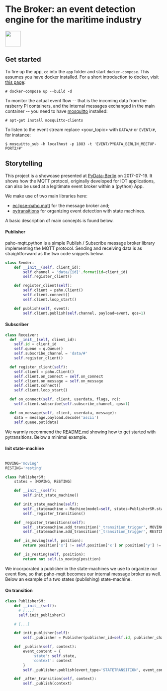 # The Broker: an event detection engine for the maritime industry

<a href="http://www.maritimedatasystems.com/"><img src="docs/img/tuganalytics.png" width=50px></a>

## Get started

To fire up the app, `cd` into the `app` folder and start `docker-compose`. This assumes you have docker installed. For a short introduction to docker, visit [this page](docker.com):

```
# docker-compose up --build -d
```

To monitor the actual event flow -- that is the incoming data from the rasberry Pi containers, and the internal messages exchanged in the main container -- you need to have [mosquitto](https://mosquitto.org) installed:

```
# apt-get install mosquitto-clients
```

To listen to the event stream replace <your_topic> with `DATA/#` or `EVENT/#`, for instance:

```
$ mosquitto_sub -h localhost -p 1883 -t 'EVENT/PYDATA_BERLIN_MEETUP-PORT2/#'
```

## Storytelling

This project is a showcase presented at [PyData-Berlin]() on 2017-07-19. It shows how the MQTT protocol, originally developed for IOT applications, can also be used at a legitimate event broker within a (python) App.

We make use of two main libraries here:
* [eclipse-paho.mqtt](https://github.com/eclipse/paho.mqtt.python) for the message broker and;
* [pytransitions](https://github.com/pytransitions/transitions) for organizing event detection with state machines.

A basic description of main concepts is found below.

#### Publisher

paho-mqtt.python is a simple Publish / Subscribe message broker library implementing the MQTT protocol. Sending and receiving data is as straightforward as the two code snippets below.

```python
class Sender:
    def __init__(self, client_id):
        self.channel = 'data/{id}'.format(id=client_id)
        self.register_client()

    def register_client(self):
        self.client = paho.Client()
        self.client.connect()
        self.client.loop_start()

    def publish(self, event):
        self.client.publish(self.channel, payload=event, qos=1)
```

#### Subscriber

```python
class Receiver:
  def __init__(self, client_id):
    self.id = client_id
    self.queue = q.Queue()
    self.subscribe_channel = 'data/#'
    self.register_client()

  def register_client(self):
    self.client = paho.Client()
    self.client.on_connect = self.on_connect
    self.client.on_message = self.on_message
    self.client.connect()
    self.client.loop_start()

  def on_connect(self, client, userdata, flags, rc):
    self.client.subscribe(self.subscribe_channel, qos=1)

  def on_message(self, client, userdata, message):
    data = message.payload.decode('ascii')
    self.queue.put(data)
```

We warmly recommend the [README.md](https://github.com/pytransitions/transitions) showing how to get started with pytransitions. Below a minimal example.

#### Init state-machine

```python

MOVING='moving'
RESTING='resting'

class PublisherSM:
    states = [MOVING, RESTING]

    def __init__(self):
        self.init_state_machine()

    def init_state_machine(self):
        self._statemachine = Machine(model=self, states=PublisherSM.states, initial=MOVING)
        self._register_transitions()

    def _register_transitions(self):
        self._statemachine.add_transition('_transition_trigger', MOVING, RESTING, conditions='_is_resting')
        self._statemachine.add_transition('_transition_trigger', RESTING, MOVING, conditions='_is_moving')

    def _is_moving(self, position):
        return position['x'] != self.position['x'] or position['y'] != self.position['y']

    def _is_resting(self, position):
        return not self.is_moving(position)
```

We incorporated a publisher in the state-machines we use to organize our event flow, so that paho-mqtt becomes our internal message broker as well. Below an example of a two states (publishing) state-machine.

#### On transition

```python
class PublisherSM:
    def __init__(self):
      # [...]
      self.init_publisher()

    # [...]

    def init_publisher(self):
        self._publisher = Publisher(publisher_id=self.id, publisher_channel='EVENT')

    def _publish(self, context):
        event_content = {
            'state': self.state,
            'context': context
        }
        self._publisher.publish(event_type='STATETRANSITION', event_content=event_content)

    def _after_transition(self, context):
        self._publish(context)
```
